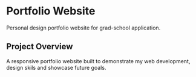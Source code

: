 # Portfolio Website

Personal design portfolio website for grad-school application.

## Project Overview

A responsive portfolio website built to demonstrate my web development, design skils and showcase future goals.
